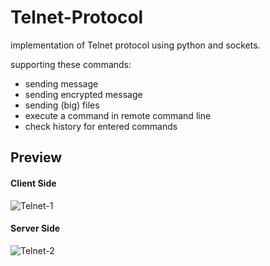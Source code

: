 # Telnet-Protocol
implementation of Telnet protocol using python and sockets.  

supporting these commands:
- sending message
- sending encrypted message
- sending (big) files
- execute a command in remote command line
- check history for entered commands

## Preview

#### Client Side
![Telnet-1](https://user-images.githubusercontent.com/46136179/134190825-6d3f205e-b529-4240-a206-7ba0e47cc5d2.PNG)



#### Server Side
![Telnet-2](https://user-images.githubusercontent.com/46136179/134190850-534424b8-f0a6-43bb-afe7-1e1dd8c86314.PNG)
